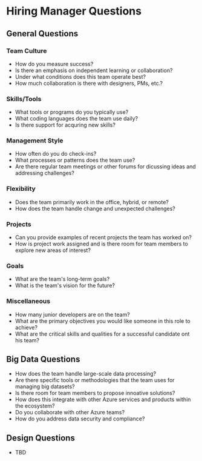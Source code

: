 # Hiring Manager Questions

## General Questions

### Team Culture
- How do you measure success?
- Is there an emphasis on independent learning or collaboration?
- Under what conditions does this team operate best?
- How much collaboration is there with designers, PMs, etc.?

### Skills/Tools
- What tools or programs do you typically use?
- What coding languages does the team use daily?
- Is there support for acquring new skills?

### Management Style
- How often do you do check-ins?
- What processes or patterns does the team use?
- Are there regular team meetings or other forums for dicussing ideas and addressing challenges?

### Flexibility
- Does the team primarily work in the office, hybrid, or remote?
- How does the team handle change and unexpected challenges?

### Projects
- Can you provide examples of recent projects the team has worked on?
- How is project work assigned and is there room for team members to explore new areas of interest?

### Goals
- What are the team's long-term goals?
- What is the team's vision for the future?

### Miscellaneous
- How many junior developers are on the team?
- What are the primary objectives you would like someone in this role to achieve?
- What are the critical skills and qualities for a successful candidate ont his team?

## Big Data Questions
- How does the team handle large-scale data processing?
- Are there specific tools or methodologies that the team uses for managing big datasets?
- Is there room for team members to propose innoative solutions?
- How does this integrate with other Azure services and products within the ecosystem?
- Do you collaborate with other Azure teams?
- How do you address data security and compliance?

## Design Questions
- TBD
